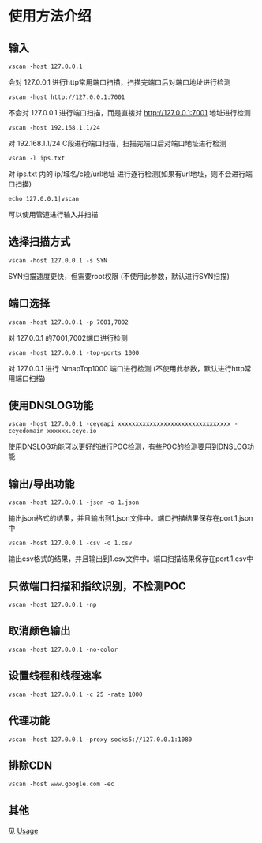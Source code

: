 # 使用方法介绍

## 输入

```shell    
vscan -host 127.0.0.1
```
会对 127.0.0.1 进行http常用端口扫描，扫描完端口后对端口地址进行检测

```shell    
vscan -host http://127.0.0.1:7001
```
不会对 127.0.0.1 进行端口扫描，而是直接对 http://127.0.0.1:7001 地址进行检测

```shell    
vscan -host 192.168.1.1/24
```
对 192.168.1.1/24 C段进行端口扫描，扫描完端口后对端口地址进行检测

```shell    
vscan -l ips.txt
```
对 ips.txt 内的 ip/域名/c段/url地址 进行逐行检测(如果有url地址，则不会进行端口扫描)


```shell    
echo 127.0.0.1|vscan
```
可以使用管道进行输入并扫描

## 选择扫描方式

```shell    
vscan -host 127.0.0.1 -s SYN
```
SYN扫描速度更快，但需要root权限 (不使用此参数，默认进行SYN扫描)


## 端口选择

```shell    
vscan -host 127.0.0.1 -p 7001,7002
```
对 127.0.0.1 的7001,7002端口进行检测

```shell    
vscan -host 127.0.0.1 -top-ports 1000
```
对 127.0.0.1 进行 NmapTop1000 端口进行检测 (不使用此参数，默认进行http常用端口扫描)




## 使用DNSLOG功能

```shell    
vscan -host 127.0.0.1 -ceyeapi xxxxxxxxxxxxxxxxxxxxxxxxxxxxxxxx -ceyedomain xxxxxx.ceye.io
```
使用DNSLOG功能可以更好的进行POC检测，有些POC的检测要用到DNSLOG功能

## 输出/导出功能

```shell    
vscan -host 127.0.0.1 -json -o 1.json
```
输出json格式的结果，并且输出到1.json文件中。端口扫描结果保存在port.1.json中


```shell    
vscan -host 127.0.0.1 -csv -o 1.csv
```
输出csv格式的结果，并且输出到1.csv文件中。端口扫描结果保存在port.1.csv中


## 只做端口扫描和指纹识别，不检测POC

```shell
vscan -host 127.0.0.1 -np
```

## 取消颜色输出

```shell    
vscan -host 127.0.0.1 -no-color
```

## 设置线程和线程速率

```shell    
vscan -host 127.0.0.1 -c 25 -rate 1000
```

## 代理功能

```shell    
vscan -host 127.0.0.1 -proxy socks5://127.0.0.1:1080
```

## 排除CDN

```shell    
vscan -host www.google.com -ec
```

## 其他

见 [Usage](/static/usage.md)